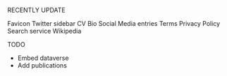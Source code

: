 RECENTLY UPDATE

Favicon
Twitter sidebar
CV
Bio
Social Media entries
Terms
Privacy Policy
Search service
Wikipedia

TODO

- Embed dataverse
- Add publications
